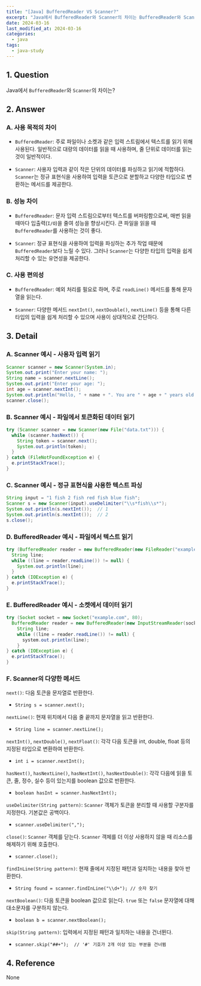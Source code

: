 ```yaml
---
title: "[Java] BufferedReader VS Scanner?"
excerpt: "Java에서 BufferedReader와 Scanner의 차이는 BufferedReader와 Scanner 각각의 예시는?"
date: 2024-03-16
last_modified_at: 2024-03-16
categories:
  - java
tags:
  - java-study
---
```


## 1. Question

Java에서 `BufferedReader`와 `Scanner`의 차이는?

## 2. Answer

### A. 사용 목적의 차이

* `BufferedReader`: 주로 파일이나 소켓과 같은 입력 스트림에서 텍스트를 읽기 위해 사용된다. 일반적으로 대량의 데이터를 읽을 때 사용하며, 줄 단위로 데이터를 읽는 것이 일반적이다.

* `Scanner`: 사용자 입력과 같이 작은 단위의 데이터를 파싱하고 읽기에 적합하다. `Scanner`는 정규 표현식을 사용하여 입력을 토큰으로 분할하고 다양한 타입으로 변환하는 메서드를 제공한다.

### B. 성능 차이

* `BufferedReader`: 문자 입력 스트림으로부터 텍스트를 버퍼링함으로써, 매번 읽을 때마다 입출력(`I/O`)을 줄여 성능을 향상시킨다. 큰 파일을 읽을 때 `BufferedReader`를 사용하는 것이 좋다.

* `Scanner`: 정규 표현식을 사용하여 입력을 파싱하는 추가 작업 때문에 `BufferedReader`보다 느릴 수 있다. 그러나 `Scanner`는 다양한 타입의 입력을 쉽게 처리할 수 있는 유연성을 제공한다.

### C. 사용 편의성

* `BufferedReader`: 예외 처리를 필요로 하며, 주로 `readLine()` 메서드를 통해 문자열을 읽는다.

* `Scanner`: 다양한 메서드 `nextInt()`, `nextDouble()`, `nextLine()` 등을 통해 다른 타입의 입력을 쉽게 처리할 수 있으며 사용이 상대적으로 간단하다.

## 3. Detail

### A. Scanner 예시 - 사용자 입력 읽기

```java
Scanner scanner = new Scanner(System.in);
System.out.print("Enter your name: ");
String name = scanner.nextLine();
System.out.print("Enter your age: ");
int age = scanner.nextInt();
System.out.println("Hello, " + name + ". You are " + age + " years old.");
scanner.close();
```

### B. Scanner 예시 - 파일에서 토큰화된 데이터 읽기

```java
try (Scanner scanner = new Scanner(new File("data.txt"))) {
  while (scanner.hasNext()) {
    String token = scanner.next();
    System.out.println(token);
  }
} catch (FileNotFoundException e) {
  e.printStackTrace();
}
```

### C. Scanner 예시 - 정규 표현식을 사용한 텍스트 파싱

```java
String input = "1 fish 2 fish red fish blue fish";
Scanner s = new Scanner(input).useDelimiter("\\s*fish\\s*");
System.out.println(s.nextInt());  // 1
System.out.println(s.nextInt());  // 2
s.close();
```

### D. BufferedReader 예시 - 파일에서 텍스트 읽기

```java
try (BufferedReader reader = new BufferedReader(new FileReader("example.txt"))) {
  String line;
  while ((line = reader.readLine()) != null) {
    System.out.println(line);
  }
} catch (IOException e) {
  e.printStackTrace();
}
```

### E. BufferedReader 예시 - 소켓에서 데이터 읽기

```java
try (Socket socket = new Socket("example.com", 80);
  BufferedReader reader = new BufferedReader(new InputStreamReader(socket.getInputStream()))) {
    String line;
    while ((line = reader.readLine()) != null) {
      system.out.println(line);
    }
} catch (IOException e) {
  e.printStackTrace();
}
```

### F. Scanner의 다양한 메서드

`next()`: 다음 토큰을 문자열로 반환한다. 

* `String s = scanner.next();`

`nextLine()`: 현재 위치에서 다음 줄 끝까지 문자열을 읽고 반환한다. 

* `String line = scanner.nextLine();`

`nextInt()`, `nextDouble()`, `nextFloat()`: 각각 다음 토큰을 int, double, float 등의 지정된 타입으로 변환하여 반환한다. 

* `int i = scanner.nextInt();`

`hasNext()`, `hasNextLine()`, `hasNextInt()`, `hasNextDouble()`: 각각 다음에 읽을 토큰, 줄, 정수, 실수 등이 있는지를 boolean 값으로 반환한다. 

* `boolean hasInt = scanner.hasNextInt();`

`useDelimiter(String pattern)`: `Scanner` 객체가 토큰을 분리할 때 사용할 구분자를 지정한다. 기본값은 공백이다.

* `scanner.useDelimiter(",");`

`close()`: `Scanner` 객체를 닫는다. `Scanner` 객체를 더 이상 사용하지 않을 때 리소스를 해제하기 위해 호출한다.

* `scanner.close();`

`findInLine(String pattern)`: 현재 줄에서 지정된 패턴과 일치하는 내용을 찾아 반환한다.

* `String found = scanner.findInLine("\\d+"); // 숫자 찾기`

`nextBoolean()`: 다음 토큰을 boolean 값으로 읽는다. `true` 또는 `false` 문자열에 대해 대소문자를 구분하지 않는다.

* `boolean b = scanner.nextBoolean();`

`skip(String pattern)`: 입력에서 지정된 패턴과 일치하는 내용을 건너뛴다.

* `scanner.skip("##+");  // '#' 기호가 2개 이상 있는 부분을 건너뜀`


## 4. Reference

None